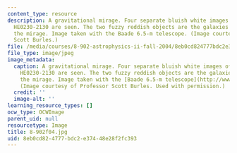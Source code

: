 ```yaml
---
content_type: resource
description: A gravitational mirage. Four separate bluish white images of the quasar
  HE0230-2130 are seen. The two fuzzy reddish objects are the galaxies that cause
  the mirage. Image taken with the Baade 6.5-m telescope. (Image courtesy of Professor
  Scott Burles.)
file: /media/courses/8-902-astrophysics-ii-fall-2004/8eb0cd824777bdc2e37448e28f2fc393_8-902f04.jpg
file_type: image/jpeg
image_metadata:
  caption: A gravitational mirage. Four separate bluish white images of the quasar
    HE0230-2130 are seen. The two fuzzy reddish objects are the galaxies that cause
    the mirage. Image taken with the [Baade 6.5-m telescope](http://www.lco.cl/?page_id=228).
    (Image courtesy of Professor Scott Burles. Used with permission.)
  credit: ''
  image-alt: ''
learning_resource_types: []
ocw_type: OCWImage
parent_uid: null
resourcetype: Image
title: 8-902f04.jpg
uid: 8eb0cd82-4777-bdc2-e374-48e28f2fc393
---
```

